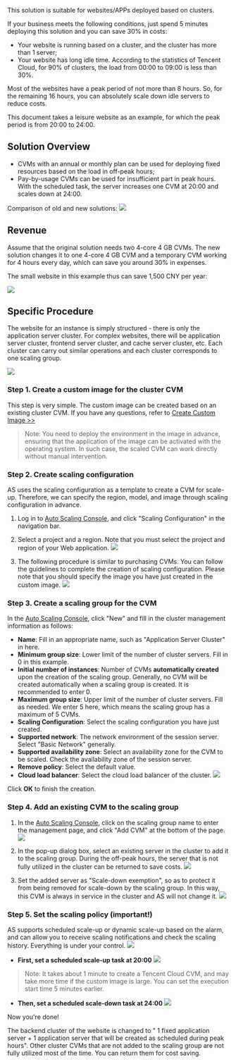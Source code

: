 This solution is suitable for websites/APPs deployed based on clusters.

If your business meets the following conditions, just spend 5 minutes deploying this solution and you can save 30% in costs:

- Your website is running based on a cluster, and the cluster has more than 1 server;
- Your website has long idle time. According to the statistics of Tencent Cloud, for 90% of clusters, the load from 00:00 to 09:00 is less than 30%.

Most of the websites have a peak period of not more than 8 hours. So, for the remaining 16 hours, you can absolutely scale down idle servers to reduce costs.

This document takes a leisure website as an example, for which the peak period is from 20:00 to 24:00.

## Solution Overview

- CVMs with an annual or monthly plan can be used for deploying fixed resources based on the load in off-peak hours;
- Pay-by-usage CVMs can be used for insufficient part in peak hours. With the scheduled task, the server increases one CVM at 20:00 and scales down at 24:00.

Comparison of old and new solutions:
![](https://mc.qcloudimg.com/static/img/cd4f9a05923871165c6e7184b984336e/image.png)

## Revenue
Assume that the original solution needs two 4-core 4 GB CVMs. The new solution changes it to one 4-core 4 GB CVM and a temporary CVM working for 4 hours every day, which can save you around 30% in expenses.

The small website in this example thus can save 1,500 CNY per year:

![](https://mc.qcloudimg.com/static/img/a72443a68d6f16e0a8a37d39f3b73aa7/image.jpg)

## Specific Procedure

The website for an instance is simply structured - there is only the application server cluster. For complex websites, there will be application server cluster, frontend server cluster, and cache server cluster, etc. Each cluster can carry out similar operations and each cluster corresponds to one scaling group.

![](https://mc.qcloudimg.com/static/img/ba977d67b59a73d6a137323b61d17ec4/image.png)

### Step 1. Create a custom image for the cluster CVM

This step is very simple. The custom image can be created based on an existing cluster CVM. If you have any questions, refer to [Create Custom Image >>](https://www.qcloud.com/document/product/213/4942)

> Note:
> You need to deploy the environment in the image in advance, ensuring that the application of the image can be activated with the operating system. In such case, the scaled CVM can work directly without manual intervention.

### Step 2. Create scaling configuration

AS uses the scaling configuration as a template to create a CVM for scale-up. Therefore, we can specify the region, model, and image through scaling configuration in advance.

1. Log in to [Auto Scaling Console](https://console.qcloud.com/autoscaling/config), and click "Scaling Configuration" in the navigation bar.

2. Select a project and a region. Note that you must select the project and region of your Web application.
![](https://mc.qcloudimg.com/static/img/653ebf516d940a90fd79728e5d319cdc/image.png)

3. The following procedure is similar to purchasing CVMs. You can follow the guidelines to complete the creation of scaling configuration. Please note that you should specify the image you have just created in the custom image.
![](https://mc.qcloudimg.com/static/img/4cecf25e8ad9caa67271159c67d0b770/image.png)


### Step 3. Create a scaling group for the CVM

In the [Auto Scaling Console](https://console.qcloud.com/autoscaling), click "New" and fill in the cluster management information as follows:

- **Name**: Fill in an appropriate name, such as "Application Server Cluster" in here.
- **Minimum group size**: Lower limit of the number of cluster servers. Fill in 0 in this example.
- **Initial number of instances**: Number of CVMs **automatically created** upon the creation of the scaling group. Generally, no CVM will be created automatically when a scaling group is created. It is recommended to enter 0.
- **Maximum group size**: Upper limit of the number of cluster servers. Fill as needed. We enter 5 here, which means the scaling group has a maximum of 5 CVMs.
- **Scaling Configuration**: Select the scaling configuration you have just created.
- **Supported network**: The network environment of the session server. Select "Basic Network" generally.
- **Supported availability zone**: Select an availability zone for the CVM to be scaled. Check the availability zone of the session server.
- **Remove policy**: Select the default value.
- **Cloud load balancer**: Select the cloud load balancer of the cluster.
![](https://mc.qcloudimg.com/static/img/88d97cc3150b98741d52c4abd4b801df/image.jpg)

Click **OK** to finish the creation.

### Step 4. Add an existing CVM to the scaling group

1. In the [Auto Scaling Console](https://console.qcloud.com/autoscaling), click on the scaling group name to enter the management page, and click "Add CVM" at the bottom of the page.
![](https://mc.qcloudimg.com/static/img/d940c118ffa3e443543ffbc5a7b71daf/image.jpg)

2. In the pop-up dialog box, select an existing server in the cluster to add it to the scaling group. During the off-peak hours, the server that is not fully utilized in the cluster can be returned to save costs.
![](https://mc.qcloudimg.com/static/img/8a3ba69a5ffc9e9004e91c8a300149c2/image.jpg)

3. Set the added server as "Scale-down exemption", so as to protect it from being removed for scale-down by the scaling group. In this way, this CVM is always in service in the cluster and AS will not change it.
![](https://mc.qcloudimg.com/static/img/de9840c7507a725d836f02ca77fd0490/image.jpg)

### Step 5. Set the scaling policy (important!)

AS supports scheduled scale-up or dynamic scale-up based on the alarm, and can allow you to receive scaling notifications and check the scaling history. Everything is under your control.
![](https://mc.qcloudimg.com/static/img/b783799ed9140767ec456ed91ed985cb/image.jpg)

-  **First, set a scheduled scale-up task at 20:00**
![](https://mc.qcloudimg.com/static/img/e3c790c1fa7594643bcfb591e5ca949b/image.jpg)
> Note:
> It takes about 1 minute to create a Tencent Cloud CVM, and may take more time if the custom image is large. You can set the execution start time 5 minutes earlier.

- **Then, set a scheduled scale-down task at 24:00**
![](https://mc.qcloudimg.com/static/img/e0fce491429b83cc77fa244db5382778/image.jpg)

Now you're done!

The backend cluster of the website is changed to " 1 fixed application server + 1 application server that will be created as scheduled during peak hours".
Other cluster CVMs that are not added to the scaling group are not fully utilized most of the time. You can return them for cost saving.

